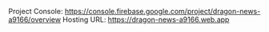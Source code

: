 Project Console: https://console.firebase.google.com/project/dragon-news-a9166/overview
Hosting URL: https://dragon-news-a9166.web.app
